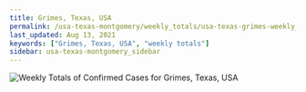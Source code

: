 ```yaml
---
title: Grimes, Texas, USA
permalink: /usa-texas-montgomery/weekly_totals/usa-texas-grimes-weekly_totals.html
last_updated: Aug 13, 2021
keywords: ["Grimes, Texas, USA", "weekly totals"]
sidebar: usa-texas-montgomery_sidebar
---
```


![Weekly Totals of Confirmed Cases for Grimes, Texas, USA](/covid_tracker/images/graphs/usa-texas-grimes-weekly_totals_graph.png)
